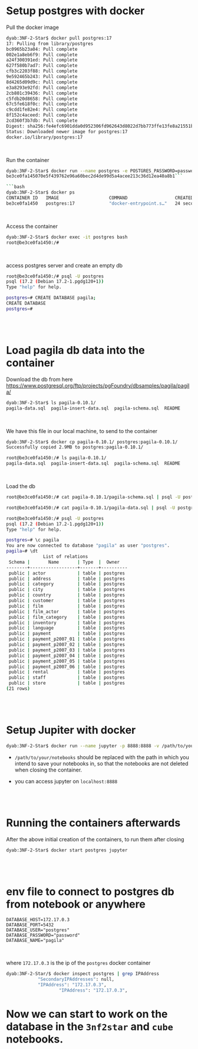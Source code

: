 # Setup postgres with docker
Pull the docker image
```bash
dyab:3NF-2-Star$ docker pull postgres:17
17: Pulling from library/postgres
bc0965b23a04: Pull complete 
002e1a8eb6f9: Pull complete 
a24f300391ed: Pull complete 
627f580b7ad7: Pull complete 
cfb3c2203f88: Pull complete 
9e592465b243: Pull complete 
8d4265d09d9c: Pull complete 
e3a8293e92fd: Pull complete 
2cb801c39436: Pull complete 
c5fdb20d8658: Pull complete 
67c5fe618f0c: Pull complete 
c9cdd1fe82e4: Pull complete 
8f152c4aceed: Pull complete 
2cd360f3b7db: Pull complete 
Digest: sha256:fe4efc6901dda0d952306fd962643d8022d7bb773ffe13fe8a21551b9276e50c
Status: Downloaded newer image for postgres:17
docker.io/library/postgres:17
```

<br/>

Run the container
```bash
dyab:3NF-2-Star$ docker run --name postgres -e POSTGRES_PASSWORD=password -p 5432:5432 -d postgres:17
be3ce0fa145070e5f439762e96a60bec2d4de99d5a4acee213c36d12ea40a8b1```

```bash
dyab:3NF-2-Star$ docker ps
CONTAINER ID   IMAGE                   COMMAND                  CREATED          STATUS                 PORTS                                       NAMES
be3ce0fa1450   postgres:17             "docker-entrypoint.s…"   24 seconds ago   Up 20 seconds          0.0.0.0:5432->5432/tcp, :::5432->5432/tcp   postgres
```


<br/>

Access the container
```bash
dyab:3NF-2-Star$ docker exec -it postgres bash
root@be3ce0fa1450:/# 
```

<br/>

access postgres server and create an empty db
```bash
root@be3ce0fa1450:/# psql -U postgres
psql (17.2 (Debian 17.2-1.pgdg120+1))
Type "help" for help.

postgres=# CREATE DATABASE pagila;
CREATE DATABASE
postgres=# 
```

<br/>
<br/>

# Load pagila db data into the container 
Download the db from here https://www.postgresql.org/ftp/projects/pgFoundry/dbsamples/pagila/pagila/

```bash
dyab:3NF-2-Star$ ls pagila-0.10.1/
pagila-data.sql  pagila-insert-data.sql  pagila-schema.sql  README
```

<br/>

We have this file in our local machine, to send to the container
```bash
dyab:3NF-2-Star$ docker cp pagila-0.10.1/ postgres:pagila-0.10.1/
Successfully copied 2.9MB to postgres:pagila-0.10.1/
```

```bash
root@be3ce0fa1450:/# ls pagila-0.10.1/
pagila-data.sql  pagila-insert-data.sql  pagila-schema.sql  README
```

<br/>

Load the db
```bash
root@be3ce0fa1450:/# cat pagila-0.10.1/pagila-schema.sql | psql -U postgres -d pagila

root@be3ce0fa1450:/# cat pagila-0.10.1/pagila-data.sql | psql -U postgres -d pagila
```

```bash
root@be3ce0fa1450:/# psql -U postgres
psql (17.2 (Debian 17.2-1.pgdg120+1))
Type "help" for help.

postgres=# \c pagila
You are now connected to database "pagila" as user "postgres".
pagila=# \dt
              List of relations
 Schema |       Name       | Type  |  Owner   
--------+------------------+-------+----------
 public | actor            | table | postgres
 public | address          | table | postgres
 public | category         | table | postgres
 public | city             | table | postgres
 public | country          | table | postgres
 public | customer         | table | postgres
 public | film             | table | postgres
 public | film_actor       | table | postgres
 public | film_category    | table | postgres
 public | inventory        | table | postgres
 public | language         | table | postgres
 public | payment          | table | postgres
 public | payment_p2007_01 | table | postgres
 public | payment_p2007_02 | table | postgres
 public | payment_p2007_03 | table | postgres
 public | payment_p2007_04 | table | postgres
 public | payment_p2007_05 | table | postgres
 public | payment_p2007_06 | table | postgres
 public | rental           | table | postgres
 public | staff            | table | postgres
 public | store            | table | postgres
(21 rows)
```

<br/>
<br/>

# Setup Jupiter with docker
```bash
dyab:3NF-2-Star$ docker run --name jupyter -p 8888:8888 -v /path/to/your/notebooks:/home/jovyan/work jupyter/base-notebook
```

- `/path/to/your/notebooks` should be replaced with the path in which you intend to save your notebooks in, so that the notebooks are not deleted when closing the container.

- you can access jupyter on `localhost:8888`

<br/>
<br/>

# Running the containers afterwards
After the above initial creation of the containers, to run them after closing
```bash
dyab:3NF-2-Star$ docker start postgres jupyter
```


<br/>
<br/>

# env file to connect to postgres db from notebook or anywhere

```
DATABASE_HOST=172.17.0.3
DATABASE_PORT=5432
DATABASE_USER="postgres"
DATABASE_PASSWORD="password"
DATABASE_NAME="pagila"
```

<br/>

where `172.17.0.3` is the ip of the `postgres` docker container 
```bash
dyab:3NF-2-Star/$ docker inspect postgres | grep IPAddress
            "SecondaryIPAddresses": null,
            "IPAddress": "172.17.0.3",
                    "IPAddress": "172.17.0.3",
```


# Now we can start to work on the database in the `3nf2star` and `cube` notebooks. 
